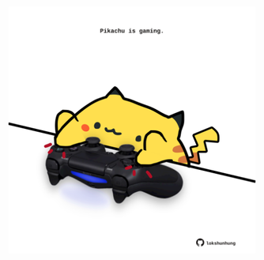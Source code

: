 <!-- built at 19/01/2025, 24:01:42 UTC -->
<p align="center">
  <img width="500" height="500" src="./ReadmeImage.svg">
</p>
